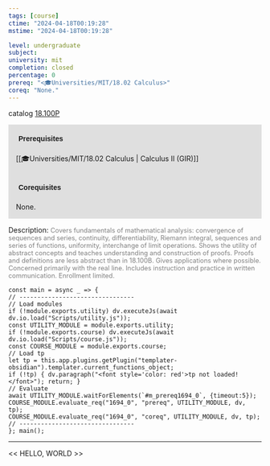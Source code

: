 ```yaml
---
tags: [course]
ctime: "2024-04-18T00:19:28"
mstime: "2024-04-18T00:19:28"

level: undergraduate
subject: 
university: mit
completion: closed
percentage: 0
prereq: "<🎓Universities/MIT/18.02 Calculus>"
coreq: "None."
---
```


catalog [18.100P](http://student.mit.edu/catalog/m18a.html#18.100P)

<span style="display: block; padding: 15px; background-color: rgb(100, 100, 100, 0.2);"><font id="m_prereq1694_0" style="display: block; font-family: Arial, sans-serif; font-weight: bold; padding: 5px">Prerequisites</font><br><span id="prereq1694_0">[[🎓Universities/MIT/18.02 Calculus | Calculus II (GIR)]]</span></span>
<span style="display: block; padding: 15px; background-color: rgb(100, 100, 100, 0.2);"><font id="m_coreq1694_0" style="display: block; font-family: Arial, sans-serif; font-weight: bold; padding: 5px">Corequisites</font><br><span id="coreq1694_0">None.</span></span>

<font style="">Description:</font>
<font style="color: grey; font-size: 0.8rem;">Covers fundamentals of mathematical analysis: convergence of sequences and series, continuity, differentiability, Riemann integral, sequences and series of functions, uniformity, interchange of limit operations. Shows the utility of abstract concepts and teaches understanding and construction of proofs. Proofs and definitions are less abstract than in 18.100B. Gives applications where possible. Concerned primarily with the real line. Includes instruction and practice in written communication. Enrollment limited.</font>

```dataviewjs
const main = async _ => {
// --------------------------------
// Load modules
if (!module.exports.utility) dv.executeJs(await dv.io.load("Scripts/utility.js"));
const UTILITY_MODULE = module.exports.utility;
if (!module.exports.course) dv.executeJs(await dv.io.load("Scripts/course.js"));
const COURSE_MODULE = module.exports.course;
// Load tp
let tp = this.app.plugins.getPlugin("templater-obsidian").templater.current_functions_object;
if (!tp) { dv.paragraph("<font style='color: red'>tp not loaded!</font>"); return; }
// Evaluate
await UTILITY_MODULE.waitForElements(`#m_prereq1694_0`, {timeout:5});
COURSE_MODULE.evaluate_req("1694_0", "prereq", UTILITY_MODULE, dv, tp);
COURSE_MODULE.evaluate_req("1694_0", "coreq", UTILITY_MODULE, dv, tp);
// --------------------------------
}; main();
```

---

<< HELLO, WORLD >>
